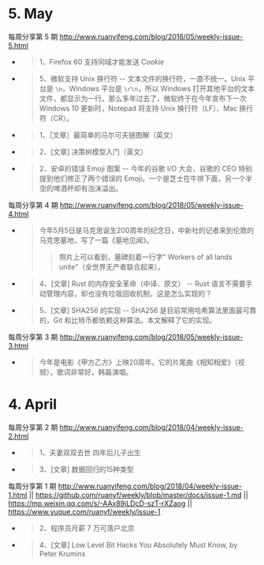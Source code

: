 
# 5. May

每周分享第 5 期 http://www.ruanyifeng.com/blog/2018/05/weekly-issue-5.html
- > 1、Firefox 60 支持同域才能发送 Cookie
- > 5、微软支持 Unix 换行符 -- 文本文件的换行符，一直不统一。Unix 平台是 `\n`，Windows 平台是 `\r\n`，所以 Windows 打开其他平台的文本文件，都显示为一行。那么多年过去了，微软终于在今年宣布下一次 Windows 10 更新时，Notepad 将支持 Unix 换行符（LF）、Mac 换行符（CR）。
- > 1、［文章］最简单的马尔可夫链图解（英文）
- > 2、[文章] 决策树模型入门（英文）
- > 2、安卓的错误 Emoji 图案 -- 今年的谷歌 I/O 大会，谷歌的 CEO 特别提到他们修正了两个错误的 Emoji。一个是芝士在牛排下面，另一个半空的啤酒杯却有泡沫溢出。

每周分享第 4 期 http://www.ruanyifeng.com/blog/2018/05/weekly-issue-4.html
- > 今年5月5日是马克思诞生200周年的纪念日，中新社的记者来到伦敦的马克思墓地，写了一篇《墓地见闻》。
  >> 照片上可以看到，墓碑刻着一行字" Workers of all lands unite"（全世界无产者联合起来）。
- > 4、[文章] Rust 的内存安全革命（中译、原文） -- Rust 语言不需要手动管理内容，却也没有垃圾回收机制，这是怎么实现的？
- > 5、[文章] SHA256 的实现 -- SHA256 是目前常用哈希算法里面最可靠的，Git 和比特币都依赖这种算法。本文解释了它的实现。

每周分享第 3 期 http://www.ruanyifeng.com/blog/2018/05/weekly-issue-3.html
- > 今年是电影《甲方乙方》上映20周年。它的片尾曲《相知相爱》（视频），歌词非常好，韩磊演唱。

# 4. April

每周分享第 2 期 http://www.ruanyifeng.com/blog/2018/04/weekly-issue-2.html
- > 1、夫妻双双去世 四年后儿子出生
- > 3、[文章] 数据回归的15种类型

每周分享第 1 期 http://www.ruanyifeng.com/blog/2018/04/weekly-issue-1.html || https://github.com/ruanyf/weekly/blob/master/docs/issue-1.md || https://mp.weixin.qq.com/s/-AAx89iLDcD-szT-rXZaog || https://www.yuque.com/ruanyf/weekly/issue-1
- > 2、程序员月薪 7 万可落户北京
- > 4、[文章] Low Level Bit Hacks You Absolutely Must Know, by Peter Krumins
